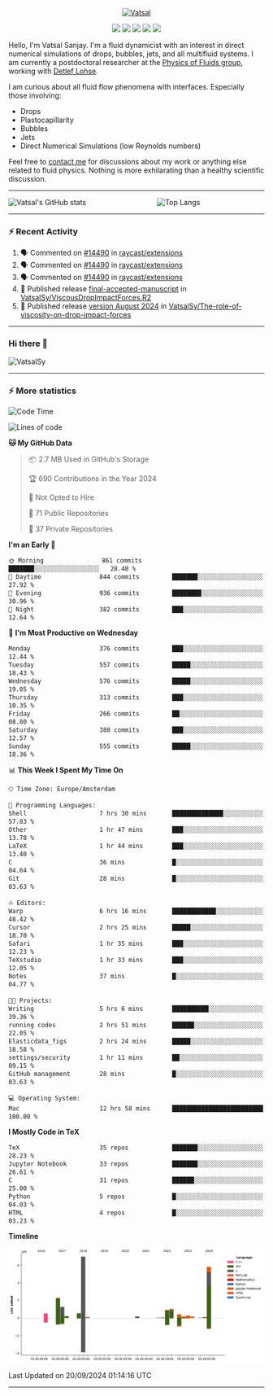 <center>

[<img alt="Vatsal" width="200px" src="https://www.dropbox.com/s/dxyybgtblo8er6h/Logo_Vatsal_Vector.png?raw=1">](https://www.vatsalsanjay.com)

[<img src="https://img.shields.io/badge/googlescholar-4285F4?&style=for-the-badge&logo=googlescholar&logoColor=white">](https://scholar.google.com/citations?hl=en&user=67aQviYAAAAJ)
[<img src="https://img.shields.io/static/v1.svg?&style=for-the-badge&logo=ResearchGate&label=&message=ResearchGate&logoColor=white&color=green">](https://www.researchgate.net/profile/Vatsal-Sanjay-2)
[<img src="https://img.shields.io/badge/twitter-1DA1F2?&style=for-the-badge&logo=twitter&logoColor=white">](https://twitter.com/VatsalSanjay)
[<img src="https://img.shields.io/badge/linkedin-0A66C2?&style=for-the-badge&logo=linkedin">](https://www.linkedin.com/in/vatsalsanjay/)
[<img src="https://img.shields.io/badge/orcid-A6CE39?&style=for-the-badge&logo=orcid&logoColor=white">](https://orcid.org/0000-0002-4293-6099)

</center>

Hello, I'm Vatsal Sanjay. I'm a fluid dynamicist with an interest in direct numerical simulations of drops, bubbles, jets, and all multifluid systems. I am currently a postdoctoral researcher at the [Physics of Fluids group](https://pof.tnw.utwente.nl), working with [Detlef Lohse](https://en.wikipedia.org/wiki/Detlef_Lohse). 

I am curious about all fluid flow phenomena with interfaces. Especially those involving:

- Drops
- Plastocapillarity
- Bubbles
- Jets
- Direct Numerical Simulations (low Reynolds numbers)

Feel free to [contact me](mailto:contact@vatsalsanjay.com) for discussions about my work or anything else related to fluid physics. Nothing is more exhilarating than a healthy scientific discussion.

<!-- ![Vatsal's GitHub stats](https://github-readme-stats-xi-wine-74.vercel.app/api?username=VatsalSy&show_icons=true&theme=vision-friendly-dark)

![Top Langs](https://github-readme-stats-xi-wine-74.vercel.app/api/top-langs/?username=VatsalSy&layout=compact&theme=vision-friendly-dark) -->

---
<div style="display: flex; justify-content: space-between;">
    <img src="https://github-readme-stats-xi-wine-74.vercel.app/api?username=VatsalSy&show_icons=true&theme=vision-friendly-dark" alt="Vatsal's GitHub stats" style="width: 55%;">
    <img src="https://github-readme-stats-xi-wine-74.vercel.app/api/top-langs/?username=VatsalSy&layout=compact&theme=vision-friendly-dark" alt="Top Langs" style="width: 42%;">
</div>

---

### :zap: Recent Activity

<!--START_SECTION:activity-->
1. 🗣 Commented on [#14490](https://github.com/raycast/extensions/issues/14490#issuecomment-2355483960) in [raycast/extensions](https://github.com/raycast/extensions)
2. 🗣 Commented on [#14490](https://github.com/raycast/extensions/issues/14490#issuecomment-2355477967) in [raycast/extensions](https://github.com/raycast/extensions)
3. 🗣 Commented on [#14490](https://github.com/raycast/extensions/issues/14490#issuecomment-2355476324) in [raycast/extensions](https://github.com/raycast/extensions)
4. 🚀 Published release [final-accepted-manuscript](https://github.com/VatsalSy/ViscousDropImpactForces.R2/releases/tag/vFinal) in [VatsalSy/ViscousDropImpactForces.R2](https://github.com/VatsalSy/ViscousDropImpactForces.R2)
5. 🚀 Published release [version August 2024](https://github.com/VatsalSy/The-role-of-viscosity-on-drop-impact-forces/releases/tag/v1.0) in [VatsalSy/The-role-of-viscosity-on-drop-impact-forces](https://github.com/VatsalSy/The-role-of-viscosity-on-drop-impact-forces)
<!--END_SECTION:activity-->
---

### Hi there 👋
<p align="left"> <img src="https://komarev.com/ghpvc/?username=VatsalSy&label=Profile%20views&color=orange&style=for-the-badge" alt="VatsalSy" /> </p>

---
### :zap: More statistics

<!--START_SECTION:waka-->
![Code Time](http://img.shields.io/badge/Code%20Time-327%20hrs%2058%20mins-blue)

![Lines of code](https://img.shields.io/badge/From%20Hello%20World%20I%27ve%20Written-21.1%20million%20lines%20of%20code-blue)

**🐱 My GitHub Data** 

> 📦 2.7 MB Used in GitHub's Storage 
 > 
> 🏆 690 Contributions in the Year 2024
 > 
> 🚫 Not Opted to Hire
 > 
> 📜 71 Public Repositories 
 > 
> 🔑 37 Private Repositories 
 > 
**I'm an Early 🐤** 

```text
🌞 Morning                861 commits         ███████░░░░░░░░░░░░░░░░░░   28.48 % 
🌆 Daytime                844 commits         ███████░░░░░░░░░░░░░░░░░░   27.92 % 
🌃 Evening                936 commits         ████████░░░░░░░░░░░░░░░░░   30.96 % 
🌙 Night                  382 commits         ███░░░░░░░░░░░░░░░░░░░░░░   12.64 % 
```
📅 **I'm Most Productive on Wednesday** 

```text
Monday                   376 commits         ███░░░░░░░░░░░░░░░░░░░░░░   12.44 % 
Tuesday                  557 commits         █████░░░░░░░░░░░░░░░░░░░░   18.43 % 
Wednesday                576 commits         █████░░░░░░░░░░░░░░░░░░░░   19.05 % 
Thursday                 313 commits         ███░░░░░░░░░░░░░░░░░░░░░░   10.35 % 
Friday                   266 commits         ██░░░░░░░░░░░░░░░░░░░░░░░   08.80 % 
Saturday                 380 commits         ███░░░░░░░░░░░░░░░░░░░░░░   12.57 % 
Sunday                   555 commits         █████░░░░░░░░░░░░░░░░░░░░   18.36 % 
```


📊 **This Week I Spent My Time On** 

```text
🕑︎ Time Zone: Europe/Amsterdam

💬 Programming Languages: 
Shell                    7 hrs 30 mins       ██████████████░░░░░░░░░░░   57.83 % 
Other                    1 hr 47 mins        ███░░░░░░░░░░░░░░░░░░░░░░   13.78 % 
LaTeX                    1 hr 44 mins        ███░░░░░░░░░░░░░░░░░░░░░░   13.40 % 
C                        36 mins             █░░░░░░░░░░░░░░░░░░░░░░░░   04.64 % 
Git                      28 mins             █░░░░░░░░░░░░░░░░░░░░░░░░   03.63 % 

🔥 Editors: 
Warp                     6 hrs 16 mins       ████████████░░░░░░░░░░░░░   48.42 % 
Cursor                   2 hrs 25 mins       █████░░░░░░░░░░░░░░░░░░░░   18.70 % 
Safari                   1 hr 35 mins        ███░░░░░░░░░░░░░░░░░░░░░░   12.23 % 
TeXstudio                1 hr 33 mins        ███░░░░░░░░░░░░░░░░░░░░░░   12.05 % 
Notes                    37 mins             █░░░░░░░░░░░░░░░░░░░░░░░░   04.77 % 

🐱‍💻 Projects: 
Writing                  5 hrs 6 mins        ██████████░░░░░░░░░░░░░░░   39.36 % 
running codes            2 hrs 51 mins       ██████░░░░░░░░░░░░░░░░░░░   22.05 % 
Elasticdata_figs         2 hrs 24 mins       █████░░░░░░░░░░░░░░░░░░░░   18.58 % 
settings/security        1 hr 11 mins        ██░░░░░░░░░░░░░░░░░░░░░░░   09.15 % 
GitHub management        28 mins             █░░░░░░░░░░░░░░░░░░░░░░░░   03.63 % 

💻 Operating System: 
Mac                      12 hrs 58 mins      █████████████████████████   100.00 % 
```

**I Mostly Code in TeX** 

```text
TeX                      35 repos            ███████░░░░░░░░░░░░░░░░░░   28.23 % 
Jupyter Notebook         33 repos            ███████░░░░░░░░░░░░░░░░░░   26.61 % 
C                        31 repos            ██████░░░░░░░░░░░░░░░░░░░   25.00 % 
Python                   5 repos             █░░░░░░░░░░░░░░░░░░░░░░░░   04.03 % 
HTML                     4 repos             █░░░░░░░░░░░░░░░░░░░░░░░░   03.23 % 
```



**Timeline**

![Lines of Code chart](https://raw.githubusercontent.com/VatsalSy/VatsalSy/main/assets/bar_graph.png)


 Last Updated on 20/09/2024 01:14:16 UTC
<!--END_SECTION:waka-->
---
